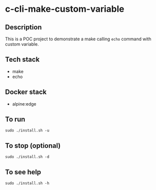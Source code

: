# c-cli-make-custom-variable

## Description
This is a POC project to demonstrate a
make calling `echo` command with custom variable.

## Tech stack
- make
- echo

## Docker stack
- alpine:edge

## To run
`sudo ./install.sh -u`

## To stop (optional)
`sudo ./install.sh -d`

## To see help
`sudo ./install.sh -h`
